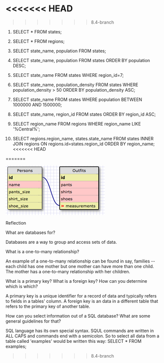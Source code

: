 <<<<<<< HEAD
=======

>>>>>>> 8.4-branch
1. SELECT * FROM states;       

2. SELECT * FROM regions;

3. SELECT state_name, population FROM states;  

4. SELECT state_name, population FROM states ORDER BY population DESC; 

5. SELECT state_name FROM states WHERE region_id=7;

6. SELECT state_name, population_density FROM states WHERE population_density > 50 ORDER BY population_density ASC;

7. SELECT state_name FROM states WHERE population BETWEEN 1000000 AND 1500000;

8. SELECT state_name, region_id FROM states ORDER BY region_id ASC;  

9. SELECT region_name FROM regions WHERE region_name LIKE '%Central%';

10. SELECT regions.region_name, states.state_name FROM states INNER JOIN regions ON regions.id=states.region_id ORDER BY region_name;
<<<<<<< HEAD
           
=======

![table image](https://github.com/AlanaFarkas/Phase-0/blob/master/week-8/database-intro/connected_tables.png)



Reflection

What are databases for?

Databases are a way to group and access sets of data.

What is a one-to-many relationship?

An example of a one-to-many relationship can be found in say, families -- each child has one mother but one mother can have more than one child. The mother has a one-to-many relationship with her children.

What is a primary key? What is a foreign key? How can you determine which is which?

A primary key is a unique identifier for a record of data and typically refers to fields in a tables' column. A foreign key is an data in a different table that refers to the primary key of another table.

How can you select information out of a SQL database? What are some general guidelines for that?

SQL language has its own special syntax. SQUL commands are written in ALL CAPS and commands end with a semicolon. So to select all data from a table called 'examples' would be written this way: SELECT * FROM examples;
           
>>>>>>> 8.4-branch
